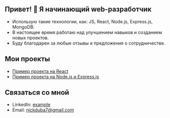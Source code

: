 ## Привет! 👋 Я начинающий web-разработчик

- Использую такие технологии, как: JS, React, Node.js, Express.js, MongoDB.
- В настоящее время работаю над улучшением навыков и созданием новых проектов.
- Буду благодарен за любые отзывы и предложения о сотрудничестве.

## Мои проекты

- [Пример проекта на React](https://github.com/NikitDubovoy/movies-explorer-frontend)
- [Пример проекта на Node.js и Express.js](https://github.com/NikitDubovoy/movies-explorer-api)

## Связаться со мной

- LinkedIn: [example](linkedin.com/in/nikita-dubovoy)
- Email: nickduba7@gmail.com
